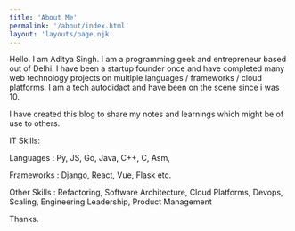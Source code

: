 ```yaml
---
title: 'About Me'
permalink: '/about/index.html'
layout: 'layouts/page.njk'
---
```


Hello. I am Aditya Singh. I am a programming geek and entrepreneur based out of Delhi. I have been a startup founder once and have completed many web technology projects on multiple languages / frameworks / cloud platforms. I am a tech autodidact and have been on the scene since i was 10.

I have created this blog to share my notes and learnings which might be of use to others.

IT Skills:

Languages : Py, JS, Go, Java, C++, C, Asm,

Frameworks : Django, React, Vue, Flask etc.

Other Skills : Refactoring, Software Architecture, Cloud Platforms, Devops, Scaling, Engineering Leadership, Product Management


Thanks.